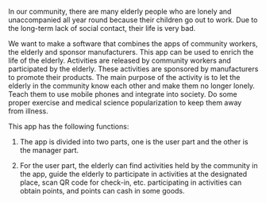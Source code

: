In our community, there are many elderly people who are lonely and unaccompanied all year round because their children go out to work. Due to the long-term lack of social contact, their life is very bad.

We want to make a software that combines the apps of community workers, the elderly and sponsor manufacturers. This app can be used to enrich the life of the elderly. Activities are released by community workers and participated by the elderly. These activities are sponsored by manufacturers to promote their products. The main purpose of the activity is to let the elderly in the community know each other and make them no longer lonely. Teach them to use mobile phones and integrate into society. Do some proper exercise and medical science popularization to keep them away from illness.

This app has the following functions:

1. The app is divided into two parts, one is the user part and the other is the manager part.

2. For the user part, the elderly can find activities held by the community in the app, guide the elderly to participate in activities at the designated place, scan QR code for check-in, etc. participating in activities can obtain points, and points can cash in some goods.

[comment]: <> "three For the manager part, it is managed by community staff. They can publish activity information on it and contact manufacturers to promote their activities."
